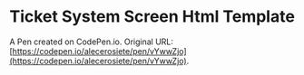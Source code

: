 # Ticket System Screen Html Template

A Pen created on CodePen.io. Original URL: [https://codepen.io/alecerosiete/pen/vYwwZjo](https://codepen.io/alecerosiete/pen/vYwwZjo).

